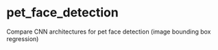 # pet_face_detection
Compare CNN architectures for pet face detection (image bounding box regression)
